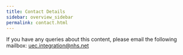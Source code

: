 ```yaml
---
title: Contact Details
sidebar: overview_sidebar
permalink: contact.html
---
```


If you have any queries about this content, please email the following mailbox: [uec.integration@nhs.net](mailto:uec.integration@nhs.net)
